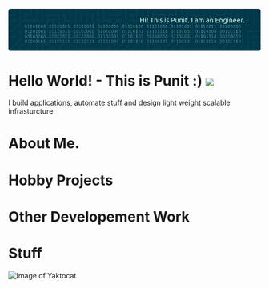 ![Header](./assets/images/github-header-image-pm.png)

# Hello World! - This is Punit :) ![](https://avatars.githubusercontent.com/punitmishra?v=4&s=100)

I build applications, automate stuff and design light weight scalable infrasturcture. 

# About Me.


# Hobby Projects


# Other Developement Work


# Stuff

![Image of Yaktocat](https://octodex.github.com/images/yaktocat.png)
